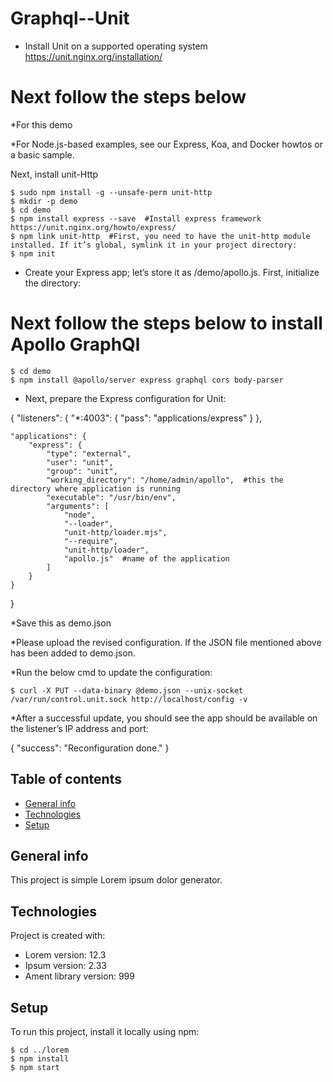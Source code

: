 # Graphql--Unit
* Install Unit on a supported operating system  https://unit.nginx.org/installation/
 
# Next follow the steps below 
*For this demo

*For Node.js-based examples, see our Express, Koa, and Docker howtos or a basic sample.

Next, install unit-Http
```
$ sudo npm install -g --unsafe-perm unit-http 
$ mkdir -p demo
$ cd demo
$ npm install express --save  #Install express framework  https://unit.nginx.org/howto/express/ 
$ npm link unit-http  #First, you need to have the unit-http module installed. If it’s global, symlink it in your project directory:
$ npm init
```
* Create your Express app; let’s store it as /demo/apollo.js. First, initialize the directory:



# Next follow the steps below to install Apollo GraphQl
```
$ cd demo
$ npm install @apollo/server express graphql cors body-parser

```
* Next, prepare the Express configuration for Unit:


{
    "listeners": {
        "*:4003": {
            "pass": "applications/express"
        }
    },

    "applications": {
        "express": {
            "type": "external",
            "user": "unit",
            "group": "unit",
            "working_directory": "/home/admin/apollo",  #this the directory where application is running 
            "executable": "/usr/bin/env",
            "arguments": [
                "node",
                "--loader",
                "unit-http/loader.mjs",
                "--require",
                "unit-http/loader",
                "apollo.js"  #name of the application
            ]
        }
    }
}

*Save this as demo.json

*Please upload the revised configuration. If the JSON file mentioned above has been added to demo.json.

*Run the below cmd to update the configuration: 

```
$ curl -X PUT --data-binary @demo.json --unix-socket   /var/run/control.unit.sock http://localhost/config -v
```
*After a successful update, you should see the app should be available on the listener’s IP address and port:

{
        "success": "Reconfiguration done."
}


## Table of contents
* [General info](#general-info)
* [Technologies](#technologies)
* [Setup](#setup)

## General info
This project is simple Lorem ipsum dolor generator.
	
## Technologies
Project is created with:
* Lorem version: 12.3
* Ipsum version: 2.33
* Ament library version: 999
	
## Setup
To run this project, install it locally using npm:

```
$ cd ../lorem
$ npm install
$ npm start
```




